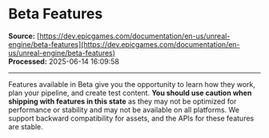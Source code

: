 # Beta Features

**Source:** [https://dev.epicgames.com/documentation/en-us/unreal-engine/beta-features](https://dev.epicgames.com/documentation/en-us/unreal-engine/beta-features)  
**Processed:** 2025-06-14 16:09:58

---

Features available in Beta give you the opportunity to learn how they work, plan your pipeline, and create test content. **You should use caution when shipping with features in this state** as they may not be optimized for performance or stability and may not be available on all platforms. We support backward compatibility for assets, and the APIs for these features are stable.